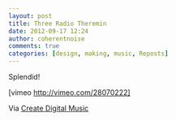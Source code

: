 ```yaml
---
layout: post
title: Three Radio Theremin
date: 2012-09-17 12:24
author: coherentnoise
comments: true
categories: [design, making, music, Reposts]
---
```

Splendid!

[vimeo http://vimeo.com/28070222]

Via <a title="Thrift is Knowledge at Create Digital Music" href="http://createdigitalmusic.com/2012/09/thrift-is-knowledge-a-radio-from-a-tube-map-navigating-sound-and-design-with-yuri-suzuki/" target="_blank">Create Digital Music</a>

